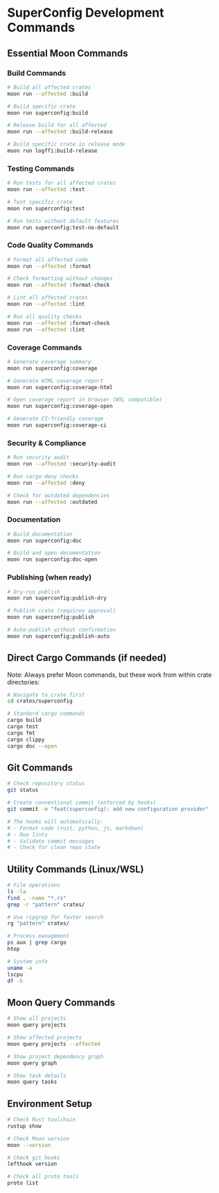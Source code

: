 # SuperConfig Development Commands

## Essential Moon Commands

### Build Commands

```bash
# Build all affected crates
moon run --affected :build

# Build specific crate
moon run superconfig:build

# Release build for all affected
moon run --affected :build-release

# Build specific crate in release mode
moon run logffi:build-release
```

### Testing Commands

```bash
# Run tests for all affected crates
moon run --affected :test

# Test specific crate
moon run superconfig:test

# Run tests without default features
moon run superconfig:test-no-default
```

### Code Quality Commands

```bash
# Format all affected code
moon run --affected :format

# Check formatting without changes
moon run --affected :format-check

# Lint all affected crates
moon run --affected :lint

# Run all quality checks
moon run --affected :format-check
moon run --affected :lint
```

### Coverage Commands

```bash
# Generate coverage summary
moon run superconfig:coverage

# Generate HTML coverage report
moon run superconfig:coverage-html

# Open coverage report in browser (WSL compatible)
moon run superconfig:coverage-open

# Generate CI-friendly coverage
moon run superconfig:coverage-ci
```

### Security & Compliance

```bash
# Run security audit
moon run --affected :security-audit

# Run cargo-deny checks
moon run --affected :deny

# Check for outdated dependencies
moon run --affected :outdated
```

### Documentation

```bash
# Build documentation
moon run superconfig:doc

# Build and open documentation
moon run superconfig:doc-open
```

### Publishing (when ready)

```bash
# Dry-run publish
moon run superconfig:publish-dry

# Publish crate (requires approval)
moon run superconfig:publish

# Auto-publish without confirmation
moon run superconfig:publish-auto
```

## Direct Cargo Commands (if needed)

Note: Always prefer Moon commands, but these work from within crate directories:

```bash
# Navigate to crate first
cd crates/superconfig

# Standard cargo commands
cargo build
cargo test
cargo fmt
cargo clippy
cargo doc --open
```

## Git Commands

```bash
# Check repository status
git status

# Create conventional commit (enforced by hooks)
git commit -m "feat(superconfig): add new configuration provider"

# The hooks will automatically:
# - Format code (rust, python, js, markdown)
# - Run lints
# - Validate commit messages
# - Check for clean repo state
```

## Utility Commands (Linux/WSL)

```bash
# File operations
ls -la
find . -name "*.rs"
grep -r "pattern" crates/

# Use ripgrep for faster search
rg "pattern" crates/

# Process management
ps aux | grep cargo
htop

# System info
uname -a
lscpu
df -h
```

## Moon Query Commands

```bash
# Show all projects
moon query projects

# Show affected projects
moon query projects --affected

# Show project dependency graph
moon query graph

# Show task details
moon query tasks
```

## Environment Setup

```bash
# Check Rust toolchain
rustup show

# Check Moon version
moon --version

# Check git hooks
lefthook version

# Check all proto tools
proto list
```
